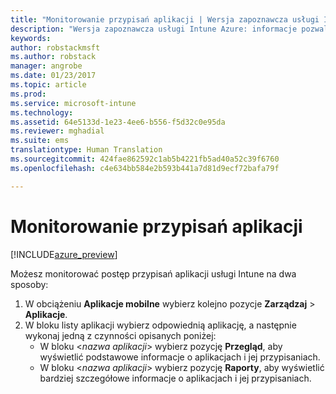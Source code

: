 ```yaml
---
title: "Monitorowanie przypisań aplikacji | Wersja zapoznawcza usługi Intune Azure | Dokumentacja firmy Microsoft"
description: "Wersja zapoznawcza usługi Intune Azure: informacje pozwalające monitorować stan aplikacji przypisanej do użytkowników lub urządzeń."
keywords: 
author: robstackmsft
ms.author: robstack
manager: angrobe
ms.date: 01/23/2017
ms.topic: article
ms.prod: 
ms.service: microsoft-intune
ms.technology: 
ms.assetid: 64e5133d-1e23-4ee6-b556-f5d32c0e95da
ms.reviewer: mghadial
ms.suite: ems
translationtype: Human Translation
ms.sourcegitcommit: 424fae862592c1ab5b4221fb5ad40a52c39f6760
ms.openlocfilehash: c4e634bb584e2b593b441a7d81d9ecf72bafa79f

---
```


# <a name="how-to-monitor-app-assignments"></a>Monitorowanie przypisań aplikacji

[!INCLUDE[azure_preview](../includes/azure_preview.md)]

Możesz monitorować postęp przypisań aplikacji usługi Intune na dwa sposoby:

1. W obciążeniu **Aplikacje mobilne** wybierz kolejno pozycje **Zarządzaj** > **Aplikacje**.
2. W bloku listy aplikacji wybierz odpowiednią aplikację, a następnie wykonaj jedną z czynności opisanych poniżej:
    - W bloku <*nazwa aplikacji*> wybierz pozycję **Przegląd**, aby wyświetlić podstawowe informacje o aplikacjach i jej przypisaniach.
    - W bloku <*nazwa aplikacji*> wybierz pozycję **Raporty**, aby wyświetlić bardziej szczegółowe informacje o aplikacjach i jej przypisaniach.



<!--HONumber=Feb17_HO1-->


